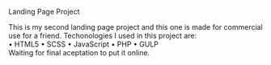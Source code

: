 Landing Page Project
</hr>
This is my second landing page project and this one is made for commercial use for a friend. Techonologies I used in this project are:
</br>
</hr>
• HTML5
</hr>
• SCSS
</hr>
• JavaScript
</hr>
• PHP
</hr>
• GULP
</hr>
</br>
Waiting for final aceptation to put it online.
